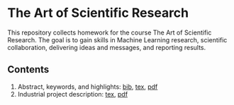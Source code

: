 # The Art of Scientific Research

This repository collects homework for the course The Art of Scientific Research. The goal is to gain skills in Machine Learning research, scientific collaboration, delivering ideas and messages, and reporting results. 

## Contents
1. Abstract, keywords, and highlights: [bib](/Holicheva-theArt.bib), [tex](/Holicheva-Step-1.tex), [pdf](/Holicheva-Step-1.pdf)
2. Industrial project description: [tex](/Name-Step-2.tex), [pdf](/Name-Step-2.pdf)
